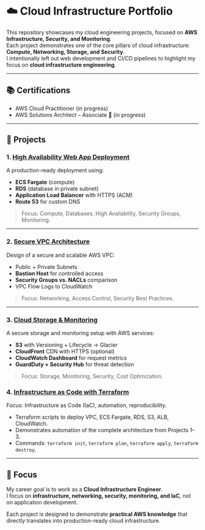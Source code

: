 # ☁️ Cloud Infrastructure Portfolio

This repository showcases my cloud engineering projects, focused on **AWS Infrastructure, Security, and Monitoring**.  
Each project demonstrates one of the core pillars of cloud infrastructure: **Compute, Networking, Storage, and Security**.  
I intentionally left out web development and CI/CD pipelines to highlight my focus on **cloud infrastructure engineering**.  

---

## 📚 Certifications
- AWS Cloud Practitioner (in progress)
- AWS Solutions Architect – Associate 🎯 (in progress)

---

## 📂 Projects

### 1. [High Availability Web App Deployment](./01-ha-webapp)
A production-ready deployment using:
- **ECS Fargate** (compute)  
- **RDS** (database in private subnet)  
- **Application Load Balancer** with HTTPS (ACM)  
- **Route 53** for custom DNS  

> Focus: Compute, Databases, High Availability, Security Groups, Monitoring.

---

### 2. [Secure VPC Architecture](./02-secure-vpc)
Design of a secure and scalable AWS VPC:  
- Public + Private Subnets  
- **Bastion Host** for controlled access  
- **Security Groups vs. NACLs** comparison  
- VPC Flow Logs to CloudWatch  

> Focus: Networking, Access Control, Security Best Practices.

---

### 3. [Cloud Storage & Monitoring](./03-s3-monitoring)
A secure storage and monitoring setup with AWS services:  
- **S3** with Versioning + Lifecycle → Glacier  
- **CloudFront** CDN with HTTPS (optional)  
- **CloudWatch Dashboard** for request metrics  
- **GuardDuty + Security Hub** for threat detection  

> Focus: Storage, Monitoring, Security, Cost Optimization.

### 4. [Infrastructure as Code with Terraform](./04-iac-terraform)
Focus: Infrastructure as Code (IaC), automation, reproducibility.
- Terraform scripts to deploy VPC, ECS Fargate, RDS, S3, ALB, CloudWatch.
- Demonstrates automation of the complete architecture from Projects 1–3.
- Commands: `terraform init`, `terraform plan`, `terraform apply`, `terraform destroy`.

---

## 🎯 Focus
My career goal is to work as a **Cloud Infrastructure Engineer**.  
I focus on **infrastructure, networking, security, monitoring, and IaC**, not on application development.  

Each project is designed to demonstrate **practical AWS knowledge** that directly translates into production-ready cloud infrastructure.  
